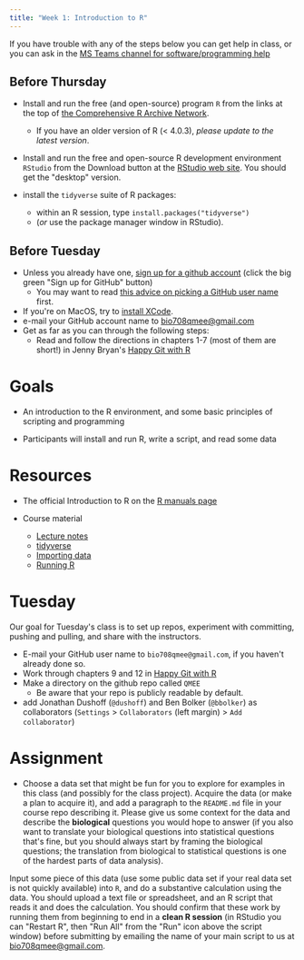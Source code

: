 ```yaml
---
title: "Week 1: Introduction to R"
---
```


If you have trouble with any of the steps below you can get help in class, or you can ask in the [MS Teams channel for software/programming help](https://teams.microsoft.com/l/channel/19%3a3c021513cf48476bb902c8350ef91e93%40thread.tacv2/Software%2520and%2520programming%2520help?groupId=265918a5-0ac6-41d8-95c9-b0b1563f87f5&tenantId=44376307-b429-42ad-8c25-28cd496f4772)


Before Thursday
----------------

*   Install and run the free (and open-source) program `R` from the links at the top of [the Comprehensive R Archive Network](http://cran.r-project.org/).
	 * If you have an older version of R (< 4.0.3), *please update to the latest version*.

* Install and run the free and open-source R
    development environment `RStudio` from the Download button at the
    [RStudio web site](http://www.rstudio.com/ide/). You should get the
    "desktop" version.

* install the `tidyverse` suite of R packages: 
  * within an R session, type `install.packages("tidyverse")`
  * (*or* use the package manager window in RStudio).

Before Tuesday
----------------

* Unless you already have one, [sign up for a github account](https://github.com) (click the big green "Sign up for GitHub" button)
	* You may want to read [this advice on picking a GitHub user name](http://happygitwithr.com/github-acct.html) first.
* If you're on MacOS, try to [install XCode](https://developer.apple.com/download/).
* e-mail your GitHub account name to <bio708qmee@gmail.com>
* Get as far as you can through the following steps:
    * Read and follow the directions in chapters 1-7 (most of them are short!) in Jenny Bryan's [Happy Git with R](https://happygitwithr.com/)
	
Goals
=====

*   An introduction to the R environment, and some basic principles of
    scripting and programming

*   Participants will install and run R, write a script, and read some
    data

Resources
=========

*   The official Introduction to R on the [R manuals
    page](http://cran.r-project.org/manuals.html)

*   Course material
    *   [Lecture notes](../notes/intro_R.html)
    *   [tidyverse](../notes/intro_tidyverse.html)
    *   [Importing data](../notes/Importing_data.html)
    *   [Running R](../notes/Running_R.html)

Tuesday
=========

Our goal for Tuesday's class is to set up repos, experiment with committing, pushing and pulling, and share with the instructors.

* E-mail your GitHub user name to `bio708qmee@gmail.com`, if you haven't already done so.
* Work through chapters 9 and 12 in [Happy Git with R](https://happygitwithr.com/)
* Make a directory on the github repo called `QMEE`
	* Be aware that your repo is publicly readable by default.
* add Jonathan Dushoff (`@dushoff`) and Ben Bolker (`@bbolker`) as collaborators (`Settings` > `Collaborators` (left margin) > `Add collaborator`)

<!--- COMMENT
COMMENT -->

Assignment
==========

* Choose a data set that might be fun for you to explore for examples in this class (and possibly for the class project). Acquire the data (or make a plan to acquire it), and add a paragraph to the `README.md` file in your course repo describing it. Please give us some context for the data and describe the **biological** questions you would hope to answer (if you also want to translate your biological questions into statistical questions that's fine, but you should always start by framing the biological questions; the translation from biological to statistical questions is one of the hardest parts of data analysis).

Input some piece of this data (use some public data set if your real data set is not quickly available) into `R`, and do a substantive calculation using the data. You should upload a text file or spreadsheet, and an R script that reads it and does the calculation. You should confirm that these work by running them from beginning to end in a **clean R session** (in RStudio you can "Restart R", then "Run All" from the "Run" icon above the script window) before submitting by emailing the name of your main script to us at <bio708qmee@gmail.com>.

